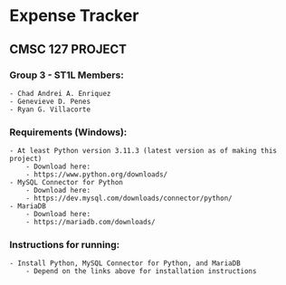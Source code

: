 # Expense Tracker
## CMSC 127 PROJECT 

### Group 3 - ST1L Members: 
	- Chad Andrei A. Enriquez
	- Genevieve D. Penes
	- Ryan G. Villacorte

### Requirements (Windows):
	- At least Python version 3.11.3 (latest version as of making this project) 
    	- Download here:
		- https://www.python.org/downloads/ 
	- MySQL Connector for Python 
		- Download here:
		- https://dev.mysql.com/downloads/connector/python/
	- MariaDB
    	- Download here:
    	- https://mariadb.com/downloads/

### Instructions for running:
	- Install Python, MySQL Connector for Python, and MariaDB
    	- Depend on the links above for installation instructions
